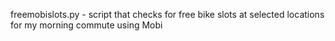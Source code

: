 freemobislots.py - script that checks for free bike slots at selected locations for my morning commute using Mobi
